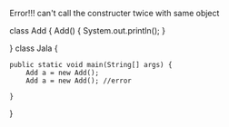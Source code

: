 Error!!! can't call the constructer twice with same object

class Add
{
	Add()
	{
		System.out.println();
	}

}
class Jala {
	
	public static void main(String[] args) {
		Add a = new Add();
		Add a = new Add(); //error
		
	}
}
